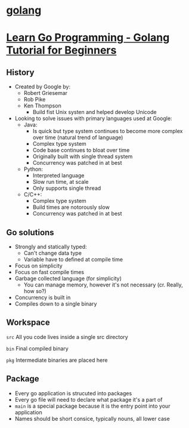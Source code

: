 [golang](https://golang.org/)
================================================================================

[Learn Go Programming - Golang Tutorial for Beginners](https://www.youtube.com/watch?v=YS4e4q9oBaU&t=3456s)
================================================================================

History
--------------------------------------------------------------------------------
- Created by Google by:
  - Robert Griesemar
  - Rob Pike
  - Ken Thompson
    - Build fist Unix systen and helped develop Unicode
- Looking to solve issues with primary languages used at Google:
  - Java:
    - Is quick but type system continues to become more complex over time (natural trend of language)
    - Complex type system
    - Code base continues to bloat over time
    - Originally built with single thread system
    - Concurrency was patched in at best
  - Python:
    - Interpreted language
    - Slow run time, at scale
    - Only supports single thread
  - C/C++:
    - Complex type system
    - Build times are notorously slow
    - Concurrency was patched in at best

Go solutions
--------------------------------------------------------------------------------
- Strongly and statically typed:
  - Can't change data type
  - Variable have to defined at compile time
- Focus on simplicity
- Focus on fast compile times
- Garbage collected language (for simplicity)
  - You can manage memory, however it's not necessary (cr. Really, how so?)
- Concurrency is built in
- Compiles down to a single binary

Workspace
--------------------------------------------------------------------------------
`src` All you code lives inside a single src directory

`bin` Final compiled binary 

`pkg` Intermediate binaries are placed here

Package
--------------------------------------------------------------------------------
- Every go application is strucuted into packages
- Every go file will need to declare what package it's a part of
- `main` is a special package because it is the entry point into your application
- Names should be short consice, typically nouns, all lower case

